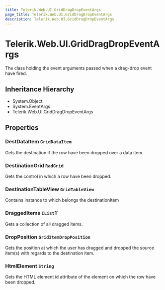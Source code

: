 ```yaml
---
title: Telerik.Web.UI.GridDragDropEventArgs
page_title: Telerik.Web.UI.GridDragDropEventArgs
description: Telerik.Web.UI.GridDragDropEventArgs
---
```


# Telerik.Web.UI.GridDragDropEventArgs

The class holding the event arguments passed when a drag-drop event have fired.

## Inheritance Hierarchy

* System.Object
* System.EventArgs
* Telerik.Web.UI.GridDragDropEventArgs

## Properties

###  DestDataItem `GridDataItem`

Gets the destination  if the row have been dropped over a data item.

###  DestinationGrid `RadGrid`

Gets the  control in which a row have been dropped.

###  DestinationTableView `GridTableView`

Contains  instance to which belongs the destinationItem

###  DraggedItems `IList`1`

Gets a collection of all  dragged items.

###  DropPosition `GridItemDropPosition`

Gets the position at which the user has dragged and dropped the source item(s) with regards to the
                   destination item.

###  HtmlElement `String`

Gets the HTML element id attribute of the element on which the row have been dropped.

